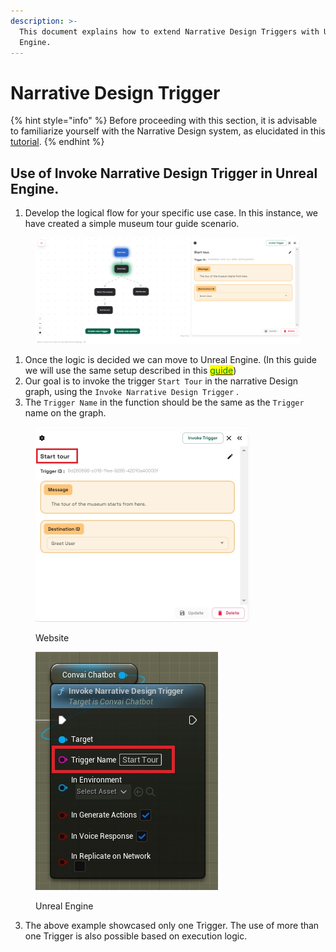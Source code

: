 ```yaml
---
description: >-
  This document explains how to extend Narrative Design Triggers with Unreal
  Engine.
---
```


# Narrative Design Trigger

{% hint style="info" %}
Before proceeding with this section, it is advisable to familiarize yourself with the Narrative Design system, as elucidated in this [tutorial](https://youtu.be/C0JdmBTmZ9g?si=dImNu2-fBwKW1Frx).
{% endhint %}

## Use of Invoke Narrative Design Trigger in Unreal Engine.&#x20;

1. Develop the logical flow for your specific use case. In this instance, we have created a simple museum tour guide scenario.

<figure><img src="../../../../.gitbook/assets/image (347).png" alt=""><figcaption></figcaption></figure>

1. Once the logic is decided we can move to Unreal Engine. (In this guide we will use the same setup described in this [<mark style="color:green;">guide</mark>](../../../../plugins-and-integrations/unreal-engine/guides/event-aware-convai-characters.md))
2. Our goal is to invoke the trigger `Start Tour` in the narrative Design graph, using the `Invoke Narrative Design Trigger` .
3. The `Trigger Name` in  the function should be the same as  the `Trigger` name on the graph.

<div align="left">

<figure><img src="../../../../.gitbook/assets/websiteTrigger (2).jpg" alt="" width="343"><figcaption><p>Website</p></figcaption></figure>

 

<figure><img src="../../../../.gitbook/assets/UE Trigger (2).jpg" alt=""><figcaption><p>Unreal Engine</p></figcaption></figure>

</div>

3. The above example showcased only one Trigger. The use of more than one Trigger is also possible based on execution logic.&#x20;

